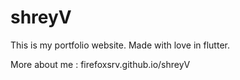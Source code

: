 # shreyV

This is my portfolio website. Made with love in flutter.

More about me : firefoxsrv.github.io/shreyV
